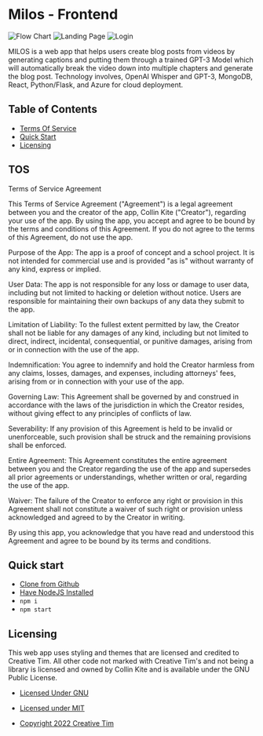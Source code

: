 # Milos - Frontend
![Flow Chart](https://media.discordapp.net/attachments/1059351267991879770/1083835825596416010/Capstone.png?ex=65fdddc5&is=65eb68c5&hm=76a7b96d7b283b3ebbeb4a43642ff914ee491828711c0c0039ec216e4f91b296&=&format=webp&quality=lossless&width=1147&height=910)
![Landing Page](https://media.discordapp.net/attachments/1059351267991879770/1080243587842854952/Screenshot_2023-02-28_at_1.53.09_PM.png?ex=6603413d&is=65f0cc3d&hm=04b4df669efd4f908ea4a21997e7e6eded8a422538187ed3ca7b636779ccf8da&=&format=webp&quality=lossless&width=1628&height=910)
![Login](https://cdn.discordapp.com/attachments/1059351267991879770/1080243594012676147/Screenshot_2023-02-28_at_1.53.22_PM.png?ex=6603413e&is=65f0cc3e&hm=2eaea62b64fbe54fafb0f2f13dbf3ac8d52aaebc78c82606196a7f6ef4c9e5e2&)

MILOS is a web app that helps users create blog posts from videos by generating captions and putting them through a trained GPT-3 Model which will automatically break the video down into multiple chapters and generate the blog post. Technology involves, OpenAI Whisper and GPT-3, MongoDB, React, Python/Flask, and Azure for cloud deployment.

## Table of Contents

- [Terms Of Service](#TOS)
- [Quick Start](#quick-start)
- [Licensing](#licensing)

## TOS
Terms of Service Agreement

This Terms of Service Agreement ("Agreement") is a legal agreement between you and the creator of the app, Collin Kite ("Creator"), regarding your use of the app. By using the app, you accept and agree to be bound by the terms and conditions of this Agreement. If you do not agree to the terms of this Agreement, do not use the app.

Purpose of the App: The app is a proof of concept and a school project. It is not intended for commercial use and is provided "as is" without warranty of any kind, express or implied.

User Data: The app is not responsible for any loss or damage to user data, including but not limited to hacking or deletion without notice. Users are responsible for maintaining their own backups of any data they submit to the app.

Limitation of Liability: To the fullest extent permitted by law, the Creator shall not be liable for any damages of any kind, including but not limited to direct, indirect, incidental, consequential, or punitive damages, arising from or in connection with the use of the app.

Indemnification: You agree to indemnify and hold the Creator harmless from any claims, losses, damages, and expenses, including attorneys' fees, arising from or in connection with your use of the app.

Governing Law: This Agreement shall be governed by and construed in accordance with the laws of the jurisdiction in which the Creator resides, without giving effect to any principles of conflicts of law.

Severability: If any provision of this Agreement is held to be invalid or unenforceable, such provision shall be struck and the remaining provisions shall be enforced.

Entire Agreement: This Agreement constitutes the entire agreement between you and the Creator regarding the use of the app and supersedes all prior agreements or understandings, whether written or oral, regarding the use of the app.

Waiver: The failure of the Creator to enforce any right or provision in this Agreement shall not constitute a waiver of such right or provision unless acknowledged and agreed to by the Creator in writing.

By using this app, you acknowledge that you have read and understood this Agreement and agree to be bound by its terms and conditions.




## Quick start

- [Clone from Github](https://github.com/CollinKite/milos-web)
- [Have NodeJS Installed](https://nodejs.org/en/download/)
- `npm i`
- `npm start`


## Licensing
This web app uses styling and themes that are licensed and credited to Creative Tim. All other code not marked with Creative Tim's and not being a library is licensed and owned by Collin Kite and is available under the GNU Public License.

- [Licensed Under GNU](https://github.com/CollinKite/Milos-Web#file-structure:~:text=last%20week-,LICENSE,-Initial%20commit)

- [Licensed under MIT](https://github.com/creativetimofficial/blk-design-system-react/blob/main/LICENSE.md)

- [Copyright 2022 Creative Tim](https://www.creative-tim.com/?ref=blkdsr-readme)
